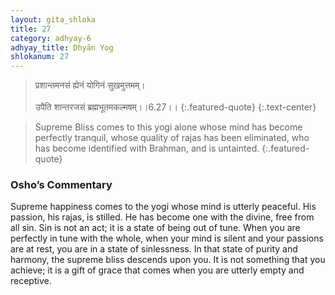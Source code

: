 ```yaml
---
layout: gita_shloka
title: 27
category: adhyay-6
adhyay_title: Dhyān Yog
shlokanum: 27
---
```


> प्रशान्तमनसं ह्येनं योगिनं सुखमुत्तमम्।<br><br>उपैति शान्तरजसं ब्रह्मभूतमकल्मषम्।।6.27।।
{:.featured-quote} 
{:.text-center}

> Supreme Bliss comes to this yogi alone whose mind has become perfectly tranquil, whose quality of rajas has been eliminated, who has become identified with Brahman, and is untainted.
{:.featured-quote}

### Osho’s Commentary
Supreme happiness comes to the yogi whose mind is utterly peaceful. His passion, his rajas, is stilled. He has become one with the divine, free from all sin.
Sin is not an act; it is a state of being out of tune. When you are perfectly in tune with the whole, when your mind is silent and your passions are at rest, you are in a state of sinlessness.
In that state of purity and harmony, the supreme bliss descends upon you. It is not something that you achieve; it is a gift of grace that comes when you are utterly empty and receptive.
